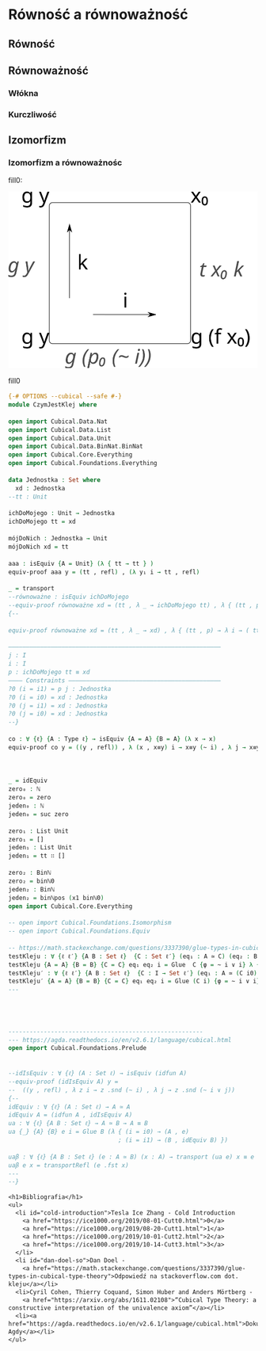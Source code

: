 <!DOCTYPE html>
<html>
  <head>
    <meta charset="utf-8">
    <title>O kleju</title>
    <link rel="stylesheet" href="Agda.css" />
  </head>
  <body>
    <h1>Równość a równoważność</h1>
    <h2>Równość</h2>
    <h2>Równoważność</h2>
    <h3>Włókna</h3>
    <h3>Kurczliwość</h3>
    <h2>Izomorfizm</h2>
    <h3>Izomorfizm a równoważnośc</h3>
    <p>fill0:</p>
    <img src="fill0.svg"> 
    <p>fill0</p>
    
```agda
{-# OPTIONS --cubical --safe #-}
module CzymJestKlej where

open import Cubical.Data.Nat
open import Cubical.Data.List
open import Cubical.Data.Unit
open import Cubical.Data.BinNat.BinNat
open import Cubical.Core.Everything
open import Cubical.Foundations.Everything

data Jednostka : Set where
  xd : Jednostka
--tt : Unit

ichDoMojego : Unit → Jednostka
ichDoMojego tt = xd

mójDoNich : Jednostka → Unit
mójDoNich xd = tt

aaa : isEquiv {A = Unit} (λ { tt → tt } )
equiv-proof aaa y = (tt , refl) , (λ y₁ i → tt , refl)

_ = transport
--równoważne : isEquiv ichDoMojego
--equiv-proof równoważne xd = (tt , λ _ → ichDoMojego tt) , λ { (tt , p) → λ i → ( {!!} , λ j → {!p !} ) }
{--

equiv-proof równoważne xd = (tt , λ _ → xd) , λ { (tt , p) → λ i → ( tt , λ j → {!p !} ) }

————————————————————————————————————————————————————————————
j : I
i : I
p : ichDoMojego tt ≡ xd
———— Constraints ———————————————————————————————————————————
?0 (i = i1) = p j : Jednostka
?0 (i = i0) = xd : Jednostka
?0 (j = i1) = xd : Jednostka
?0 (j = i0) = xd : Jednostka
--}

co : ∀ {ℓ} {A : Type ℓ} → isEquiv {A = A} {B = A} (λ x → x)
equiv-proof co y = ((y , refl)) , λ (x , x≡y) i → x≡y (~ i) , λ j → x≡y (~ i ∨ j)



_ = idEquiv
zero₀ : ℕ
zero₀ = zero
jeden₀ : ℕ
jeden₀ = suc zero

zero₁ : List Unit
zero₁ = []
jeden₁ : List Unit
jeden₁ = tt ∷ []

zero₂ : Binℕ
zero₂ = binℕ0
jeden₂ : Binℕ
jeden₂ = binℕpos (x1 binℕ0)
open import Cubical.Core.Everything

-- open import Cubical.Foundations.Isomorphism
-- open import Cubical.Foundations.Equiv

-- https://math.stackexchange.com/questions/3337390/glue-types-in-cubical-type-theory
testKleju : ∀ {ℓ ℓ′} {A B : Set ℓ}  {C : Set ℓ′} (eq₁ : A ≃ C) (eq₂ : B ≃ C) → A ≡ B
testKleju {A = A} {B = B} {C = C} eq₁ eq₂ i = Glue  C {φ = ~ i ∨ i} λ { (i = i0) → A , eq₁ ; (i = i1) → B , eq₂}
testKleju′ : ∀ {ℓ ℓ′} {A B : Set ℓ}  {C : I → Set ℓ′} (eq₁ : A ≃ (C i0)) (eq₂ : B ≃ (C i1)) → A ≡ B
testKleju′ {A = A} {B = B} {C = C} eq₁ eq₂ i = Glue (C i) {φ = ~ i ∨ i} λ { (i = i0) → A , eq₁ ; (i = i1) → B , eq₂}
---




-------------------------------------------------------
--- https://agda.readthedocs.io/en/v2.6.1/language/cubical.html
open import Cubical.Foundations.Prelude


--idIsEquiv : ∀ {ℓ} (A : Set ℓ) → isEquiv (idfun A)
--equiv-proof (idIsEquiv A) y =
--  ((y , refl) , λ z i → z .snd (~ i) , λ j → z .snd (~ i ∨ j))
{--
idEquiv : ∀ {ℓ} (A : Set ℓ) → A ≃ A
idEquiv A = (idfun A , idIsEquiv A)
ua : ∀ {ℓ} {A B : Set ℓ} → A ≃ B → A ≡ B
ua {_} {A} {B} e i = Glue B (λ { (i = i0) → (A , e)
                               ; (i = i1) → (B , idEquiv B) })

uaβ : ∀ {ℓ} {A B : Set ℓ} (e : A ≃ B) (x : A) → transport (ua e) x ≡ e .fst x
uaβ e x = transportRefl (e .fst x)
---
--}
```

    <h1>Bibliografia</h1>
    <ul>
      <li id="cold-introduction">Tesla Ice Zhang - Cold Introduction
        <a href="https://ice1000.org/2019/08-01-Cutt0.html">0</a>
        <a href="https://ice1000.org/2019/08-20-Cutt1.html">1</a>
        <a href="https://ice1000.org/2019/10-01-Cutt2.html">2</a>
        <a href="https://ice1000.org/2019/10-14-Cutt3.html">3</a>
      </li>
      <li id="dan-doel-so">Dan Doel -
        <a href="https://math.stackexchange.com/questions/3337390/glue-types-in-cubical-type-theory">Odpowiedź na stackoverflow.com dot. kleju</a></li>
      <li>Cyril Cohen, Thierry Coquand, Simon Huber and Anders Mörtberg -
        <a href="https://arxiv.org/abs/1611.02108">“Cubical Type Theory: a constructive interpretation of the univalence axiom”</a></li>
      <li><a href="https://agda.readthedocs.io/en/v2.6.1/language/cubical.html">Dokumentacja Agdy</a></li>
    </ul>
  </body>
</html>
